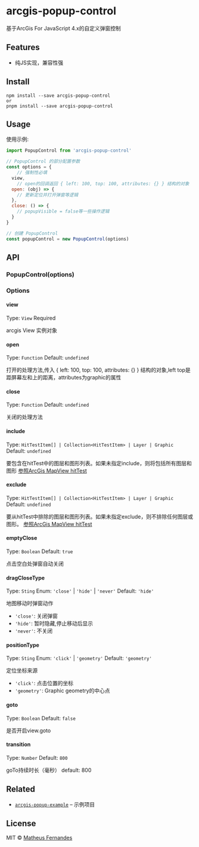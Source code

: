 # arcgis-popup-control

基于ArcGis For JavaScript 4.x的自定义弹窗控制

## Features
*  纯JS实现，兼容性强

## Install

    npm install --save arcgis-popup-control
    or
    pnpm install --save arcgis-popup-control

## Usage

使用示例:

```js
import PopupControl from 'arcgis-popup-control'

// PopupControl 的部分配置参数
const options = {
    // 强制性必填
  view, 
    // open的回调返回 { left: 100, top: 100, attributes: {} } 结构的对象
  open: (obj) => { 
    // 更新定位并打开弹窗等逻辑
  },
  close: () => {
    // popupVisible = false等一些操作逻辑
  }
}

// 创建 PopupControl
const popupControl = new PopupControl(options)
```

## API

### PopupControl(options)

### Options

#### view

Type: `View` Required

arcgis View 实例对象

#### open

Type: `Function` Default: `undefined`

打开的处理方法,传入 { left: 100, top: 100, attributes: {} } 结构的对象,left top是距屏幕左和上的距离，attributes为graphic的属性

#### close

Type: `Function` Default: `undefined`

关闭的处理方法

#### include

Type: `HitTestItem[] | Collection<HitTestItem> | Layer | Graphic` Default: `undefined`

要包含在hitTest中的图层和图形列表。如果未指定include，则将包括所有图层和图形
[参照ArcGis MapView hitTest](https://developers.arcgis.com/javascript/latest/api-reference/esri-views-MapView.html#hitTest)

#### exclude

Type: `HitTestItem[] | Collection<HitTestItem> | Layer | Graphic` Default: `undefined`

要从hitTest中排除的图层和图形列表。如果未指定exclude，则不排除任何图层或图形。
[参照ArcGis MapView hitTest](https://developers.arcgis.com/javascript/latest/api-reference/esri-views-MapView.html#hitTest)

#### emptyClose

Type: `Boolean` Default: `true`

点击空白处弹窗自动关闭

#### dragCloseType

Type: `Sting` Enum: `'close'` | `'hide'` | `'never'` Default: `'hide'`

地图移动时弹窗动作

*   `'close'`: 关闭弹窗
*   `'hide'`: 暂时隐藏,停止移动后显示
*   `'never'`: 不关闭

#### positionType

Type: `Sting` Enum: `'click'` | `'geometry'`  Default: `'geometry'`

定位坐标来源

*   `'click'`: 点击位置的坐标
*   `'geometry'`: Graphic geometry的中心点

#### goto

Type: `Boolean`  Default: `false`

是否开启view\.goto

#### transition

Type: `Number`  Default: `800`

goTo持续时长（毫秒） default: 800

## Related

*   [`arcgis-popup-example`](https://github.com/1103442828/arcgis-popup) – 示例项目

## License

MIT © [Matheus Fernandes](http://matheus.top)
